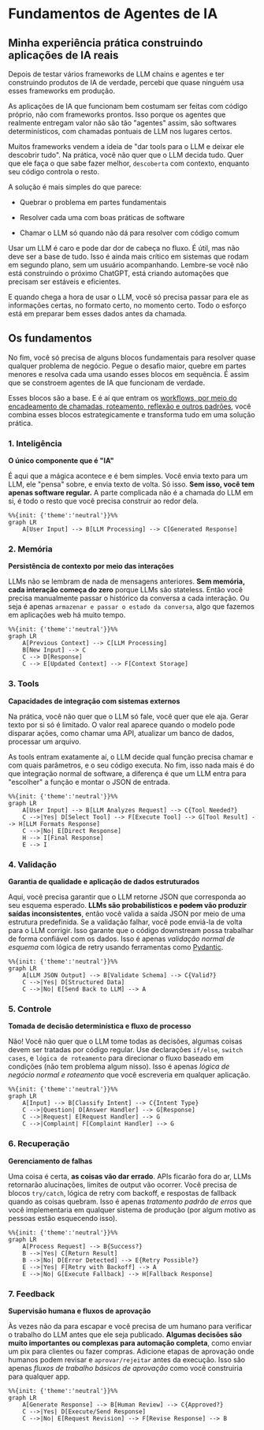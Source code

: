 # Fundamentos de Agentes de IA

## Minha experiência prática construindo aplicações de IA reais

Depois de testar vários frameworks de LLM chains e agentes e ter construindo
produtos de IA de verdade, percebi que quase ninguém usa esses frameworks
em produção.

As aplicações de IA que funcionam bem costumam ser feitas com código
próprio, não com frameworks prontos. Isso porque os agentes que realmente
entregam valor não são tão "agentes" assim, são softwares
determinísticos, com chamadas pontuais de LLM nos lugares certos.

Muitos frameworks vendem a ideia de "dar tools para o LLM e deixar ele descobrir tudo". 
Na prática, você não quer que o LLM decida tudo. 
Quer que ele faça o que sabe fazer melhor, `descoberta` com contexto,
enquanto seu código controla o resto.

A solução é mais simples do que parece:

- Quebrar o problema em partes fundamentais

- Resolver cada uma com boas práticas de software

- Chamar o LLM só quando não dá para resolver com código comum

Usar um LLM é caro e pode dar dor de cabeça no fluxo. É útil, mas não deve ser a base de
tudo. Isso é ainda mais crítico em sistemas que rodam em segundo plano, sem um
usuário acompanhando. Lembre-se você não está construindo o próximo ChatGPT, está
criando automações que precisam ser estáveis e eficientes.

E quando chega a hora de usar o LLM, você só precisa passar para ele as
informações certas, no formato certo, no momento certo. Todo o esforço
está em preparar bem esses dados antes da chamada.

## Os fundamentos

No fim, você só precisa de alguns blocos fundamentais para resolver quase
qualquer problema de negócio. Pegue o desafio maior, quebre em partes menores e
resolva cada uma usando esses blocos em sequência. É assim que se constroem
agentes de IA que funcionam de verdade.

Esses blocos são a base. E é aí que entram os [workflows, por meio do
encadeamento de chamadas, roteamento, reflexão e outros padrões](https://www.anthropic.com/engineering/building-effective-agents), você combina
esses blocos estrategicamente e transforma tudo em uma solução prática.

### 1. Inteligência
**O único componente que é "IA"**

É aqui que a mágica acontece e é bem simples. Você envia texto para um LLM, ele
"pensa" sobre, e envia texto de volta. Só isso. **Sem isso, você tem apenas
software regular.** A parte complicada não é a chamada do LLM em si, é todo o
resto que você precisa construir ao redor dela.

```mermaid
%%{init: {'theme':'neutral'}}%%
graph LR
    A[User Input] --> B[LLM Processing] --> C[Generated Response]
```

### 2. Memória
**Persistência de contexto por meio das interações**

LLMs não se lembram de nada de mensagens anteriores. **Sem memória, cada
interação começa do zero** porque LLMs são stateless. Então você precisa
manualmente passar o histórico da conversa a cada interação. Ou seja é apenas `armazenar
e passar o estado da conversa`, algo que fazemos em aplicações web há muito tempo.

```mermaid
%%{init: {'theme':'neutral'}}%%
graph LR
    A[Previous Context] --> C[LLM Processing]
    B[New Input] --> C
    C --> D[Response]
    C --> E[Updated Context] --> F[Context Storage]
```

### 3. Tools
**Capacidades de integração com sistemas externos**

Na prática, você não quer que o LLM só fale, você quer que ele aja. Gerar texto
por si só é limitado. O valor real aparece quando o modelo pode disparar ações, como
chamar uma API, atualizar um banco de dados, processar um arquivo.

As tools entram exatamente aí, o LLM decide qual função precisa chamar e
com quais parâmetros, e o seu código executa. No fim, isso nada mais é do que
integração normal de software, a diferença é que um LLM entra para "escolher" a função
e montar o JSON de entrada.

```mermaid
%%{init: {'theme':'neutral'}}%%
graph LR
    A[User Input] --> B[LLM Analyzes Request] --> C{Tool Needed?}
    C -->|Yes| D[Select Tool] --> F[Execute Tool] --> G[Tool Result] --> H[LLM Formats Response]
    C -->|No| E[Direct Response]
    H --> I[Final Response]
    E --> I
```

### 4. Validação
**Garantia de qualidade e aplicação de dados estruturados**

Aqui, você precisa garantir que o LLM retorne JSON que corresponda ao seu esquema
esperado. **LLMs são probabilísticos e ~~podem~~ vão produzir saídas inconsistentes**,
então você valida a saída JSON por meio de uma estrutura predefinida. Se a validação
falhar, você pode enviá-la de volta para o LLM corrigir. Isso garante que o
código downstream possa trabalhar de forma confiável com os dados. Isso é apenas
*validação normal de esquema* com lógica de retry usando ferramentas como
[Pydantic](https://docs.pydantic.dev/latest/).

```mermaid
%%{init: {'theme':'neutral'}}%%
graph LR
    A[LLM JSON Output] --> B[Validate Schema] --> C{Valid?}
    C -->|Yes| D[Structured Data]
    C -->|No| E[Send Back to LLM] --> A
```

### 5. Controle
**Tomada de decisão determinística e fluxo de processo**

Não! Você não quer que o LLM tome todas as decisões, algumas coisas devem ser
tratadas por código regular. Use declarações `if/else`, `switch cases`, e `lógica de
roteamento` para direcionar o fluxo baseado em condições (não tem problema algum nisso). 
Isso é apenas *lógica de negócio normal e roteamento* que você escreveria em qualquer aplicação.

```mermaid
%%{init: {'theme':'neutral'}}%%
graph LR
    A[Input] --> B[Classify Intent] --> C{Intent Type}
    C -->|Question| D[Answer Handler] --> G[Response]
    C -->|Request| E[Request Handler] --> G
    C -->|Complaint| F[Complaint Handler] --> G
```

### 6. Recuperação
**Gerenciamento de falhas**

Uma coisa é certa, **as coisas vão dar errado**. APIs ficarão fora do ar, LLMs retornarão
alucinações, limites de output vão ocorrer. Você precisa de blocos `try/catch`,
lógica de retry com backoff, e respostas de fallback quando as coisas quebram.
Isso é apenas *tratamento padrão de erros* que você implementaria em qualquer
sistema de produção (por algum motivo as pessoas estão esquecendo isso).

```mermaid
%%{init: {'theme':'neutral'}}%%
graph LR
    A[Process Request] --> B{Success?}
    B -->|Yes| C[Return Result]
    B -->|No| D[Error Detected] --> E{Retry Possible?}
    E -->|Yes| F[Retry with Backoff] --> A
    E -->|No| G[Execute Fallback] --> H[Fallback Response]
```

### 7. Feedback
**Supervisão humana e fluxos de aprovação**

Às vezes não da para escapar e você precisa de um humano para verificar o
trabalho do LLM antes que ele seja publicado. **Algumas decisões são muito
importantes ou complexas para automação completa**, como enviar um pix para
clientes ou fazer compras. Adicione etapas de aprovação onde humanos podem
revisar e `aprovar/rejeitar` antes da execução. Isso são apenas *fluxos de
trabalho básicos de aprovação* como você construiria para qualquer app.

```mermaid
%%{init: {'theme':'neutral'}}%%
graph LR
    A[Generate Response] --> B[Human Review] --> C{Approved?}
    C -->|Yes| D[Execute/Send Response]
    C -->|No| E[Request Revision] --> F[Revise Response] --> B
```